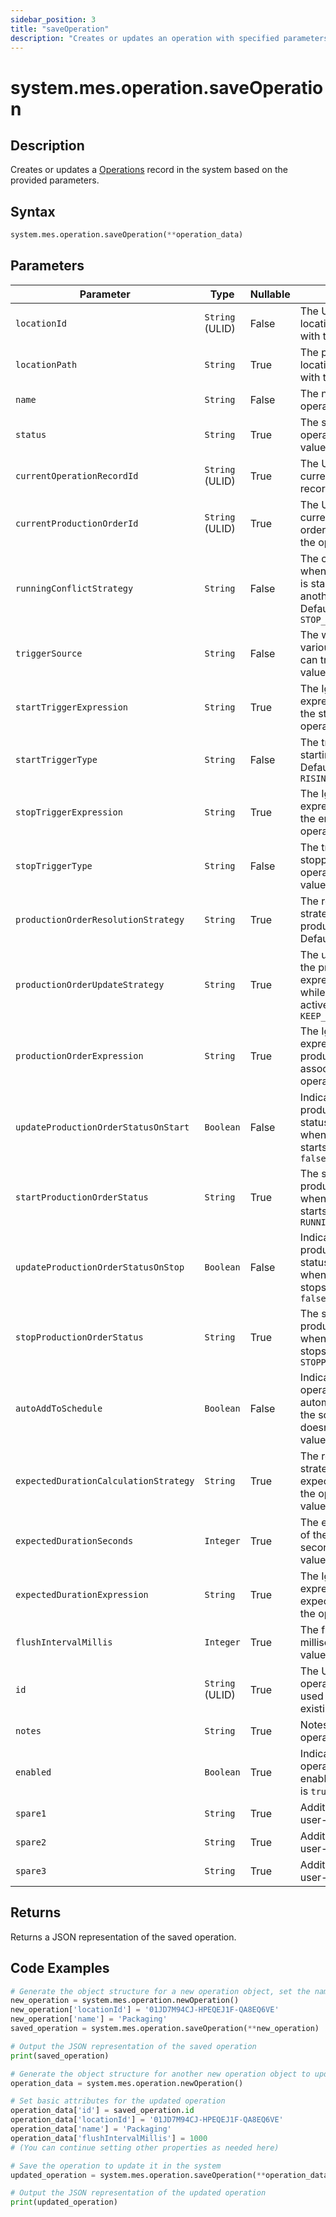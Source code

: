 ```yaml
---
sidebar_position: 3
title: "saveOperation"
description: "Creates or updates an operation with specified parameters."
---
```


# system.mes.operation.saveOperation

## Description

Creates or updates a [Operations](../../data-model/operation-model/operation) record in the system based on the provided parameters.

## Syntax

```python
system.mes.operation.saveOperation(**operation_data)
```

## Parameters

| Parameter                             | Type            | Nullable | Description                                                                                                                            |
|---------------------------------------|-----------------|----------|----------------------------------------------------------------------------------------------------------------------------------------|
| `locationId`                          | `String` (ULID) | False    | The ULID of the location associated with the operation.                                                                                |
| `locationPath`                        | `String`        | True     | The path of the location associated with the operation.                                                                                |
| `name`                                | `String`        | False    | The name of the operation.                                                                                                             |
| `status`                              | `String`        | True     | The status of the operation. Default value is `IDLE`                                                                                   |
| `currentOperationRecordId`            | `String` (ULID) | True     | The ULID of the current operation record.                                                                                              |
| `currentProductionOrderId`            | `String` (ULID) | True     | The ULID of the current production order associated with the operation.                                                                |
| `runningConflictStrategy`             | `String`        | False    | The conflict strategy when a new operation is started while another is running. Default value is `STOP_PREVIOUS`                       |
| `triggerSource`                       | `String`        | False    | The ways that the various operations can trigger. Default value is `EXPRESSION`                                                        |
| `startTriggerExpression`              | `String`        | True     | The Ignition expression to trigger the start of the operation.                                                                         |
| `startTriggerType`                    | `String`        | False    | The trigger type when starting the operation. Default value is `RISING_EDGE`                                                           |
| `stopTriggerExpression`               | `String`        | True     | The Ignition expression to trigger the end of the operation.                                                                           |
| `stopTriggerType`                     | `String`        | False    | The trigger type when stopping the operation. Default value is `FALLING_EDGE`                                                          |
| `productionOrderResolutionStrategy`   | `String`        | True     | The resolution strategy to get the production order. Default value is `NONE`                                                           |
| `productionOrderUpdateStrategy`       | `String`        | True     | The update strategy if the production order expression changes while the operation is active. Default value is `KEEP_FIRST_GOOD_VALUE` |
| `productionOrderExpression`           | `String`        | True     | The Ignition expression of the production order associated with the operation.                                                         |
| `updateProductionOrderStatusOnStart`  | `Boolean`       | False    | Indicates if the production order status should update when the operation starts. Default value is `false`                             |
| `startProductionOrderStatus`          | `String`        | True     | The status of the production order when the operation starts. Default value is `RUNNING`                                               |
| `updateProductionOrderStatusOnStop`   | `Boolean`       | False    | Indicates if the production order status should update when the operation stops. Default value is `false`                              |
| `stopProductionOrderStatus`           | `String`        | True     | The status of the production order when the operation stops. Default value is `STOPPED`                                                |
| `autoAddToSchedule`                   | `Boolean`       | False    | Indicates if the operation should be automatically added to the schedule if it doesn't exist. Default value is `true`                  |
| `expectedDurationCalculationStrategy` | `String`        | True     | The resolution strategy to get the expected duration of the operation. Default value is `STATIC`                                       |
| `expectedDurationSeconds`             | `Integer`       | True     | The expected duration of the operation in seconds. Default value is `0`                                                                |
| `expectedDurationExpression`          | `String`        | True     | The Ignition expression of the expected duration of the operation.                                                                     |
| `flushIntervalMillis`                 | `Integer`       | True     | The flush interval in milliseconds. Default value is `0`                                                                               |
| `id`                                  | `String` (ULID) | True     | The ULID of the operation (optional, used for updating an existing operation).                                                         |
| `notes`                               | `String`        | True     | Notes related to the operation.                                                                                                        |
| `enabled`                             | `Boolean`       | True     | Indicates if the operation is active and enabled. Default value is `true`                                                              |
| `spare1`                              | `String`        | True     | Additional field for user-defined context.                                                                                             |
| `spare2`                              | `String`        | True     | Additional field for user-defined context.                                                                                             |
| `spare3`                              | `String`        | True     | Additional field for user-defined context.                                                                                             |

## Returns

Returns a JSON representation of the saved operation.

## Code Examples

```python
# Generate the object structure for a new operation object, set the name and save it
new_operation = system.mes.operation.newOperation()
new_operation['locationId'] = '01JD7M94CJ-HPEQEJ1F-QA8EQ6VE'
new_operation['name'] = 'Packaging'
saved_operation = system.mes.operation.saveOperation(**new_operation)

# Output the JSON representation of the saved operation
print(saved_operation)

# Generate the object structure for another new operation object to update the previous operation
operation_data = system.mes.operation.newOperation()

# Set basic attributes for the updated operation
operation_data['id'] = saved_operation.id
operation_data['locationId'] = '01JD7M94CJ-HPEQEJ1F-QA8EQ6VE'
operation_data['name'] = 'Packaging'
operation_data['flushIntervalMillis'] = 1000
# (You can continue setting other properties as needed here)

# Save the operation to update it in the system
updated_operation = system.mes.operation.saveOperation(**operation_data)

# Output the JSON representation of the updated operation
print(updated_operation)
```
